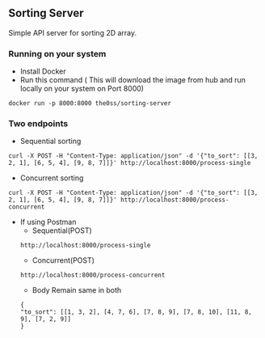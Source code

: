 ## Sorting Server

Simple API server for sorting 2D array.

### Running on your system

- Install Docker
- Run this command ( This will download the image from hub and run locally on your system on Port 8000)

```
docker run -p 8000:8000 the0ss/sorting-server
```

### Two endpoints

- Sequential sorting

```
curl -X POST -H "Content-Type: application/json" -d '{"to_sort": [[3, 2, 1], [6, 5, 4], [9, 8, 7]]}' http://localhost:8000/process-single
```

- Concurrent sorting

```
curl -X POST -H "Content-Type: application/json" -d '{"to_sort": [[3, 2, 1], [6, 5, 4], [9, 8, 7]]}' http://localhost:8000/process-concurrent
```

- If using Postman
  - Sequential(POST)
  ```
  http://localhost:8000/process-single
  ```
  - Concurrent(POST)
  ```
  http://localhost:8000/process-concurrent
  ```
  - Body Remain same in both
  ```
  {
  "to_sort": [[1, 3, 2], [4, 7, 6], [7, 8, 9], [7, 8, 10], [11, 8, 9], [7, 2, 9]]
  }
  ```
